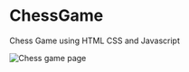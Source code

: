 # ChessGame
Chess Game using HTML CSS and Javascript

![Chess game page](https://github.com/user-attachments/assets/89b9fd0b-c1bb-4232-8b24-9a4b95e841c8)
